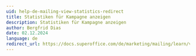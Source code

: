```yaml
---
uid: help-de-mailing-view-statistics-redirect
title: Statistiken für Kampagne anzeigen
description: Statistiken für Kampagne anzeigen
author: Bergfrid Dias
date: 02.12.2024
language: de
redirect_url: https://docs.superoffice.com/de/marketing/mailing/learn/view-statistics.html
---
```

